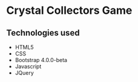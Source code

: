 # Crystal Collectors Game

## Technologies used

* HTML5
* CSS
* Bootstrap 4.0.0-beta
* Javascript
* JQuery


